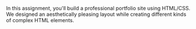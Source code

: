 In this assignment, you'll build a professional portfolio site using HTML/CSS. 
We designed an aesthetically pleasing layout while creating different kinds of complex HTML elements.
